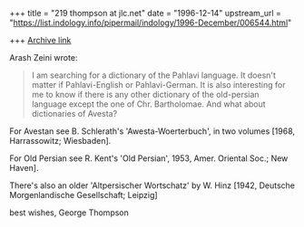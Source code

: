 +++
title = "219 thompson at jlc.net"
date = "1996-12-14"
upstream_url = "https://list.indology.info/pipermail/indology/1996-December/006544.html"

+++
[Archive link](https://list.indology.info/pipermail/indology/1996-December/006544.html)

Arash Zeini wrote:

>I am searching for a dictionary of the Pahlavi language. It doesn't
>matter if Pahlavi-English or Pahlavi-German.
>It is also interesting for me to know if there is any other dictionary
>of the old-persian language except the one of Chr. Bartholomae.
>And what about dictionaries of Avesta?
>
For Avestan see B. Schlerath's 'Awesta-Woerterbuch', in two volumes [1968,
Harrassowitz; Wiesbaden].

For Old Persian see R. Kent's 'Old Persian', 1953, Amer. Oriental Soc.; New
Haven].

There's also an older 'Altpersischer Wortschatz' by W. Hinz [1942, Deutsche
Morgenlandische Gesellschaft; Leipzig]

best wishes,
George Thompson






